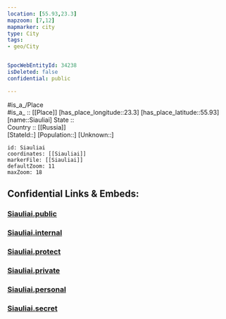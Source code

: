 ```yaml
---
location: [55.93,23.3] 
mapzoom: [7,12] 
mapmarker: city 
type: City
tags:
- geo/City


SpocWebEntityId: 34238
isDeleted: false
confidential: public

---
```

#is_a_/Place  
#is_a_ :: [[Place]] 
[has_place_longitude::23.3] 
[has_place_latitude::55.93] 
[name::Siauliai] 
State ::  
Country :: [[Russia]]  
[StateId::] 
[Population::] 
[Unknown::] 


```leaflet
id: Siauliai
coordinates: [[Siauliai]] 
markerFile: [[Siauliai]] 
defaultZoom: 11 
maxZoom: 18
```


## Confidential Links & Embeds: 

### [Siauliai.public](/_public/\Earth\Continent\Europe\Europe~North\Lithuania\Counties~Lithuania\Šiauliai\CitySiauliai.public.md) 

### [Siauliai.internal](/_internal/\Earth\Continent\Europe\Europe~North\Lithuania\Counties~Lithuania\Šiauliai\CitySiauliai.internal.md) 

### [Siauliai.protect](/_protect/\Earth\Continent\Europe\Europe~North\Lithuania\Counties~Lithuania\Šiauliai\CitySiauliai.protect.md) 

### [Siauliai.private](/_private/\Earth\Continent\Europe\Europe~North\Lithuania\Counties~Lithuania\Šiauliai\CitySiauliai.private.md) 

### [Siauliai.personal](/_personal/\Earth\Continent\Europe\Europe~North\Lithuania\Counties~Lithuania\Šiauliai\CitySiauliai.personal.md) 

### [Siauliai.secret](/_secret/\Earth\Continent\Europe\Europe~North\Lithuania\Counties~Lithuania\Šiauliai\CitySiauliai.secret.md)

